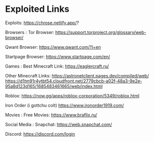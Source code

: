 # Exploited Links
Exploits:
https://chrose.netlify.app/?

 Browsers :
    Tor Browser: https://support.torproject.org/glossary/web-browser/

Qwant Browser: https://www.qwant.com/?l=en

Startpage Browser: https://www.startpage.com/en/

Games :
    Best Minecraft Link: https://eaglercraft.ru/

Other Minecraft Links: https://astronetclient.pages.dev/compiled/web/  https://d1tm91r4ytbt54.cloudfront.net/2779cbcb-a02f-48a3-9e2e-95a8d123d165/1685483461665/web/index.html

Roblox: https://now.gg/apps/roblox-corporation/5349/roblox.html

Iron Order (i gottchu colt) https://www.ironorder1919.com/

Movies :
    Free Movies: https://www.braflix.ru/

Social Media :
    Snapchat: https://web.snapchat.com/

Discord: https://discord.com/login

